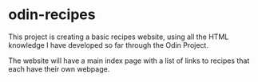 # odin-recipes

This project is creating a basic recipes website, using all the HTML knowledge I have developed so far through the Odin Project.

The website will have a main index page with a list of links to recipes that each have their own webpage.
